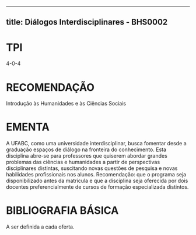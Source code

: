 
---
title: Diálogos Interdisciplinares - BHS0002 
---

# TPI

4-0-4

# RECOMENDAÇÃO

Introdução às Humanidades e às Ciências Sociais

# EMENTA

A UFABC, como uma universidade interdisciplinar, busca fomentar desde a graduação espaços de diálogo na fronteira do conhecimento. Esta disciplina abre-se para professores que quiserem abordar grandes problemas das ciências e humanidades a partir de perspectivas disciplinares distintas, suscitando novas questões de pesquisa e novas habilidades profissionais nos alunos. Recomendação: que o programa seja disponibilizado antes da matrícula e que a disciplina seja oferecida por dois docentes preferencialmente de cursos de formação especializada distintos.

# BIBLIOGRAFIA BÁSICA

A ser definida a cada oferta.
        